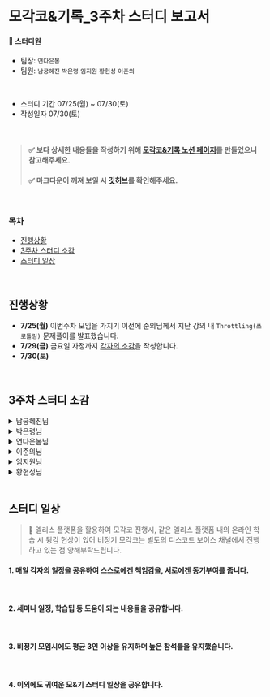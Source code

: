 # 모각코&기록_3주차 스터디 보고서
#### 🌿 스터디원
- 팀장: `연다은봄`     
- 팀원: `남궁혜진` `박은령` `임지원` `황현성` `이준의`

<br/>

- 스터디 기간 07/25(월) ~ 07/30(토) 
- 작성일자 07/30(토)    

<br/>

> #### ✅ 보다 상세한 내용들을 작성하기 위해 [모각코&기록 노션 페이지](https://www.notion.so/junilee/c1d1dd36c60649d7ba26e44188c5a61c)를 만들었으니 참고해주세요.
> #### ✅ 마크다운이 깨져 보일 시 [깃허브]()를 확인해주세요.

<br/>

### 목차 
- [진행상황](#진행상황)
- [3주차 스터디 소감](#2주차-스터디-소감)
- [스터디 일상](#스터디-일상)

<br/>

## 진행상황
- **7/25(월)** 이번주차 모임을 가지기 이전에 준의님께서 지난 강의 내 `Throttling(쓰로틀링)` 문제풀이를 발표했습니다.
- **7/29(금)** 금요일 자정까지 [각자의 소감](https://www.notion.so/junilee/3-cd4e6e8416e242f28aa8ad3588f4c3a1)을 작성합니다.
- **7/30(토)** 
  
<br/>

## 3주차 스터디 소감
<details>
<summary>남궁혜진님</summary>
<div markdown="1">
<br/>
개인 노션에는 공부한 것을 적고 있지만, Node js로 넘어가게 되면서 블로그에 나눠서 기록하기가 생각보다 쉽지 않았다.  
  
  아직까지 낯선 탓이라고 생각한다. 처음 접하는 과정인 만큼 열심히 해야하지만  
  루즈해지면서도 스스로를 다그쳤던 한 주였던것 같다. 

미니프로젝트를 하고싶다는 생각만 하며 시간이 계속 흐르고 있는데,  
  이번 주말에 유튜브로 노드js 정리를 좀 더 해보고 나서 정하려고 한다. 

하나를 모르면 집착해서 계속 보다보니 시간 활용을 잘 못했던 것 같고  
  너무 정확하게 이해하려고 하는 습관을 줄이고 큰그림을 이해하는 연습부터 해야겠다,,
</div>
</details>

<details>
<summary>박은령님</summary>
<div markdown="1">
<br/>
아직 3주차이지만 습관이 생긴 것 같다. 예전에는 기록한다는 것이 나에게는 귀찮은 일이라고 생각했는데 요즘은 기록을 따로 시간을 내 하는것이 아니라 그냥 공부를 하는 방식중에 하나라고 생각하게된다. 기록을 하면서 한번 더 머리속에 정리를 하게 되고 기억에도 오래 남았다. 또한 다른 팀원들의 기록 가끔 보았는데 내가 놓치는 부분이 있어서 확인하기도 좋았고 나보다 더 깔끔하고 보기좋게 정리해주셔서 복습도 가능하였다.
추가로 이 스터디를 통해 공부에 대한 의욕이 없을때 다른분들이 공부하시는 모습을 보면 공부를 해야겠다는 생각도 들어 좋았다. 소소한 한마디이지만 팀원분들의 응원이 힘이 될때가 많았다.☺️
</div>
</details>

<details>
<summary>연다은봄님</summary>
<div markdown="1">
<br/>
단순히 배운 내용들을 받아적는 느낌이 들어서 TIL에 대한 고찰을 하게 된 한 주였다. 이에 기존에 작성하던 TIL 내부에 “개념”과 “배운점” 두 파트로 갈래를 나눠 작성을 해나갈 예정이다. 물론 아직 개념을 학습하는 기간이니 TIL을 복습노트 마냥 활용하는 것이 나쁘지 않다고 생각되지만서도, 프로젝트 진행하며 배우는 점들 역시 엄청날것으로 예상된다. 이에 저번주차로 일단락된 자바스크립트 미니 프로젝트를 진행하고 그 과정을 TIL로 작성할 예정이다. 또한 이번주차에 새로운 개념을 접하며 분위기를 타서 그런가, 스스로의 학습태도가 루즈해 진 기분이 들었다. 이에 남은 주말을 활용해서 진도 복습 및 추가 학습을 진행할 예정이다. 미뤄졌다면 미뤄진대로 처리만 하면 되니 너무 스트레스 받지 말자!
</div>
</details>


<details>
<summary>이준의님</summary>
<div markdown="1">
<br/>
개인적으로 여러모로 힘든 주간이었다. 뭔가 큰 일이 있던 게 아니지만, 한번 예습/기록 routine이 어긋나다 보니, 연쇄적으로 계속 엇나가서 학습이 지난 주차들에 비해 매우 부진해진 것 같다.  
일단 할 수 있는 만큼 최선을 다해 성실하게 기록하고, 이해가 안되면 될 때까지 보고, 또 봐서 익숙해지는 방법으로 이번 주차 내용을 익히려고 한다.  
Express.js와 REST API를 온전히 내 것으로 만드는 그 날까지.. AI트랙 끝까지 더욱 더 성실하게! 공부하고! 운동하고! 나 자신을 잘 이끌어 가보자!  
그래도 힘들어도 성실하게 공부하는 스터디원들 덕분에 너무 뒤쳐지지 않게 없는 힘이라도 낼 수 있게 되는 것 같다😊  
  
p.s. 요약 정리를 할 때 때때로 한글로 설명된 걸 영어로 적어서 기록하는 걸 시도했다. 번역의 과정을 거치며 한 번 더 이해가 굳어지는 거 같았다. 앞으로도 계속 할 계획이다.
</div>
</details>


<details>
<summary>임지원님</summary>
<div markdown="1">
<br/>
기록하는 방식에 대해 고민이 많아서 이번주는 아쉬운 점이 많다.. 다른 팀원들의 기록을 보면서 나에게 잘 맞는 방법을 찾아낼 것이다..!! 보여준다는 생각에 너무 부담스럽게 생각했던 것 같아서 당분간은 일기처럼 쓰는 연습을 하려고 한다 .. 
<다음주 도전>
1일 1기록 
똑똑하게 공부하기
</div>
</details>

<details>
<summary>황현성님</summary>
<div markdown="1">
<br/>
나쁘지 않은 한 주였다. 최대한 매일 기록하려고 노력 중이고 어느정도 해내고 있다. 프로젝트도 조금씩 완성해가고 있다. 다만 프로젝트와 기록에 집중한 나머지 알고리즘을 소홀히 하고 있다. 하기 싫지만 부지런하게 시간을 좀 확보해서 알고리즘에도 집중을 해야할 것 같다. 
팀원들 덕분에 동기부여도 되고 힘이 된다. 마지막 주차까지 함께 열심히 해서 좋은 결실 맺었으면 좋겠다.
</div>
</details>



<br/>

## 스터디 일상
> 📣 엘리스 플랫폼을 활용하여 모각코 진행시, 같은 엘리스 플랫폼 내의 온라인 학습 시 튕김 현상이 있어 비정기 모각코는 별도의 디스코드 보이스 채널에서 진행하고 있는 점 양해부탁드립니다.

#### 1. 매일 각자의 일정을 공유하여 스스로에겐 책임감을, 서로에겐 동기부여를 줍니다.

<br/>

#### 2. 세미나 일정, 학습팁 등 도움이 되는 내용들을 공유합니다.


<br/>

#### 3. 비정기 모임시에도 평균 3인 이상을 유지하며 높은 참석률을 유지했습니다.

<br/>

#### 4. 이외에도 귀여운 모&기 스터디 일상을 공유합니다.
